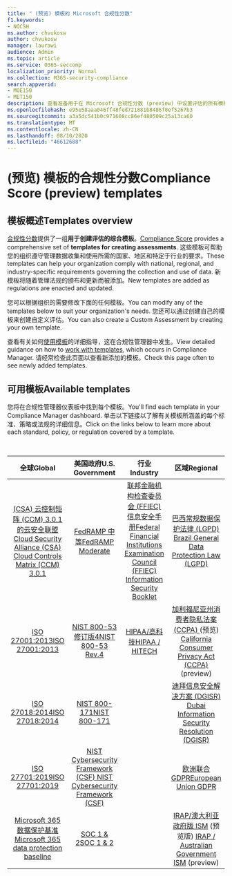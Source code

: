 ```yaml
---
title: " (预览) 模板的 Microsoft 合规性分数"
f1.keywords:
- NOCSH
ms.author: chvukosw
author: chvukosw
manager: laurawi
audience: Admin
ms.topic: article
ms.service: O365-seccomp
localization_priority: Normal
ms.collection: M365-security-compliance
search.appverid:
- MOE150
- MET150
description: 查看准备用于在 Microsoft 合规性分数 (preview) 中设置评估的所有模板。
ms.openlocfilehash: e95e58aaa046ff48fed721881b8486f0ef5267b3
ms.sourcegitcommit: a3a5dc541b0c971608cc86ef480509c25a13ca60
ms.translationtype: MT
ms.contentlocale: zh-CN
ms.lasthandoff: 08/10/2020
ms.locfileid: "46612688"
---
```

# <a name="compliance-score-preview-templates"></a><span data-ttu-id="9afaf-103"> (预览) 模板的合规性分数</span><span class="sxs-lookup"><span data-stu-id="9afaf-103">Compliance Score (preview) templates</span></span>

## <a name="templates-overview"></a><span data-ttu-id="9afaf-104">模板概述</span><span class="sxs-lookup"><span data-stu-id="9afaf-104">Templates overview</span></span>

<span data-ttu-id="9afaf-105">[合规性分数](compliance-score.md)提供了一组**用于创建评估的综合模板**。</span><span class="sxs-lookup"><span data-stu-id="9afaf-105">[Compliance Score](compliance-score.md) provides a comprehensive set of **templates for creating assessments**.</span></span> <span data-ttu-id="9afaf-106">这些模板可帮助您的组织遵守管理数据收集和使用所需的国家、地区和特定于行业的要求。</span><span class="sxs-lookup"><span data-stu-id="9afaf-106">These templates can help your organization comply with national, regional, and industry-specific requirements governing the collection and use of data.</span></span> <span data-ttu-id="9afaf-107">新模板将随着管理法规的颁布和更新而被添加。</span><span class="sxs-lookup"><span data-stu-id="9afaf-107">New templates are added as regulations are enacted and updated.</span></span>

<span data-ttu-id="9afaf-108">您可以根据组织的需要修改下面的任何模板。</span><span class="sxs-lookup"><span data-stu-id="9afaf-108">You can modify any of the templates below to suit your organization's needs.</span></span> <span data-ttu-id="9afaf-109">您还可以通过创建自己的模板来创建自定义评估。</span><span class="sxs-lookup"><span data-stu-id="9afaf-109">You can also create a Custom Assessment by creating your own template.</span></span> 

<span data-ttu-id="9afaf-110">查看有关如何[使用模板](working-with-compliance-manager.md#templates)的详细指导，这在合规性管理器中发生。</span><span class="sxs-lookup"><span data-stu-id="9afaf-110">View detailed guidance on how to [work with templates](working-with-compliance-manager.md#templates), which occurs in Compliance Manager.</span></span> <span data-ttu-id="9afaf-111">请经常检查此页面以查看新添加的模板。</span><span class="sxs-lookup"><span data-stu-id="9afaf-111">Check this page often to see newly added templates.</span></span>

## <a name="available-templates"></a><span data-ttu-id="9afaf-112">可用模板</span><span class="sxs-lookup"><span data-stu-id="9afaf-112">Available templates</span></span>

<span data-ttu-id="9afaf-113">您将在合规性管理器仪表板中找到每个模板。</span><span class="sxs-lookup"><span data-stu-id="9afaf-113">You'll find each template in your Compliance Manager dashboard.</span></span> <span data-ttu-id="9afaf-114">单击以下链接以了解有关模板所涵盖的每个标准、策略或法规的详细信息。</span><span class="sxs-lookup"><span data-stu-id="9afaf-114">Click on the links below to learn more about each standard, policy, or regulation covered by a template.</span></span>

<br>

| <span data-ttu-id="9afaf-115">全球</span><span class="sxs-lookup"><span data-stu-id="9afaf-115">Global</span></span> |<span data-ttu-id="9afaf-116">美国政府</span><span class="sxs-lookup"><span data-stu-id="9afaf-116">U.S. Government</span></span>| <span data-ttu-id="9afaf-117">行业</span><span class="sxs-lookup"><span data-stu-id="9afaf-117">Industry</span></span>|<span data-ttu-id="9afaf-118">区域</span><span class="sxs-lookup"><span data-stu-id="9afaf-118">Regional</span></span>|
| :---: |:---:|:---:|:---:|
|[<span data-ttu-id="9afaf-119"> (CSA) 云控制矩阵 (CCM) 3.0.1 的云安全联盟</span><span class="sxs-lookup"><span data-stu-id="9afaf-119">Cloud Security Alliance (CSA) Cloud Controls Matrix (CCM) 3.0.1</span></span>](offering-csa-star-attestation.md) | [<span data-ttu-id="9afaf-120">FedRAMP 中等</span><span class="sxs-lookup"><span data-stu-id="9afaf-120">FedRAMP Moderate</span></span>](offering-fedramp.md)| [<span data-ttu-id="9afaf-121">联邦金融机构检查委员会 (FFIEC) 信息安全手册</span><span class="sxs-lookup"><span data-stu-id="9afaf-121">Federal Financial Institutions Examination Council (FFIEC) Information Security Booklet</span></span>](offering-ffiec-us.md) |[<span data-ttu-id="9afaf-122">巴西常规数据保护法律 (LGPD) </span><span class="sxs-lookup"><span data-stu-id="9afaf-122">Brazil General Data Protection Law (LGPD)</span></span>](https://go.microsoft.com/fwlink/?linkid=2115387) |
|[<span data-ttu-id="9afaf-123">ISO 27001:2013</span><span class="sxs-lookup"><span data-stu-id="9afaf-123">ISO 27001:2013</span></span>](https://go.microsoft.com/fwlink/?linkid=2109073) | [<span data-ttu-id="9afaf-124">NIST 800-53 修订版4</span><span class="sxs-lookup"><span data-stu-id="9afaf-124">NIST 800-53 Rev.4</span></span>](https://go.microsoft.com/fwlink/?linkid=2109075) | [<span data-ttu-id="9afaf-125">HIPAA/高科技</span><span class="sxs-lookup"><span data-stu-id="9afaf-125">HIPAA / HITECH</span></span>](offering-hipaa-hitech.md) | <span data-ttu-id="9afaf-126">[加利福尼亚州消费者隐私法案 (CCPA) ](offering-ccpa.md) (预览) </span><span class="sxs-lookup"><span data-stu-id="9afaf-126">[California Consumer Privacy Act (CCPA)](offering-ccpa.md) (preview)</span></span>
|[<span data-ttu-id="9afaf-127">ISO 27018:2014</span><span class="sxs-lookup"><span data-stu-id="9afaf-127">ISO 27018:2014</span></span>](offering-iso-27018.md)  | [<span data-ttu-id="9afaf-128">NIST 800-171</span><span class="sxs-lookup"><span data-stu-id="9afaf-128">NIST 800-171</span></span>](offering-nist-sp-800-171.md)|  | [<span data-ttu-id="9afaf-129">迪拜信息安全解决方案 (DGISR) </span><span class="sxs-lookup"><span data-stu-id="9afaf-129">Dubai Information Security Resolution (DGISR)</span></span>](https://go.microsoft.com/fwlink/?linkid=2131193) |
| [<span data-ttu-id="9afaf-130">ISO 27701:2019</span><span class="sxs-lookup"><span data-stu-id="9afaf-130">ISO 27701:2019</span></span>](offering-iso-27701.md) | [<span data-ttu-id="9afaf-131">NIST Cybersecurity Framework (CSF) </span><span class="sxs-lookup"><span data-stu-id="9afaf-131">NIST Cybersecurity Framework (CSF)</span></span>](offering-nist-csf.md) |  |[<span data-ttu-id="9afaf-132">欧洲联合 GDPR</span><span class="sxs-lookup"><span data-stu-id="9afaf-132">European Union GDPR</span></span>](gdpr.md) |
| [<span data-ttu-id="9afaf-133">Microsoft 365 数据保护基准</span><span class="sxs-lookup"><span data-stu-id="9afaf-133">Microsoft 365 data protection baseline</span></span>](compliance-score-methodology.md#initial-score-based-on-microsoft-365-data-protection-baseline) | [<span data-ttu-id="9afaf-134">SOC 1 & 2</span><span class="sxs-lookup"><span data-stu-id="9afaf-134">SOC 1 & 2</span></span>](offering-soc.md) |  | <span data-ttu-id="9afaf-135">[IRAP/澳大利亚政府版 ISM](offering-ccsl-irap-australia.md) (预览版) </span><span class="sxs-lookup"><span data-stu-id="9afaf-135">[IRAP / Australian Government ISM](offering-ccsl-irap-australia.md) (preview)</span></span> |